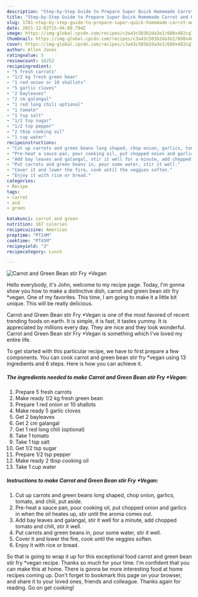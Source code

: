 ```yaml
---
description: "Step-by-Step Guide to Prepare Super Quick Homemade Carrot and Green Bean stir Fry *Vegan"
title: "Step-by-Step Guide to Prepare Super Quick Homemade Carrot and Green Bean stir Fry *Vegan"
slug: 1781-step-by-step-guide-to-prepare-super-quick-homemade-carrot-and-green-bean-stir-fry-vegan
date: 2021-12-02T15:44:09.794Z
image: https://img-global.cpcdn.com/recipes/c3a43c503b2da3e2/680x482cq70/carrot-and-green-bean-stir-fry-vegan-recipe-main-photo.jpg
thumbnail: https://img-global.cpcdn.com/recipes/c3a43c503b2da3e2/680x482cq70/carrot-and-green-bean-stir-fry-vegan-recipe-main-photo.jpg
cover: https://img-global.cpcdn.com/recipes/c3a43c503b2da3e2/680x482cq70/carrot-and-green-bean-stir-fry-vegan-recipe-main-photo.jpg
author: Allen Jones
ratingvalue: 5
reviewcount: 16252
recipeingredient:
- "5 fresh carrots"
- "1/2 kg fresh green bean"
- "1 red onion or 10 shallots"
- "5 garlic cloves"
- "2 bayleaves"
- "2 cm galangal"
- "1 red long chili optional"
- "1 tomato"
- "1 tsp salt"
- "1/2 tsp sugar"
- "1/2 tsp pepper"
- "2 tbsp cooking oil"
- "1 cup water"
recipeinstructions:
- "Cut up carrots and green beans long shaped, chop onion, garlics, tomato, and chili, put aside."
- "Pre-heat a sauce pan, pour cooking oil, put chopped onion and garlics in when the oil heates up, stir until the aroma comes out."
- "Add bay leaves and galangal, stir it well for a minute, add chopped tomato and chili, stir it well."
- "Put carrots and green beans in, pour some water, stir it well."
- "Cover it and lower the fire, cook until the veggies soften."
- "Enjoy it with rice or bread."
categories:
- Recipe
tags:
- carrot
- and
- green

katakunci: carrot and green 
nutrition: 167 calories
recipecuisine: American
preptime: "PT24M"
cooktime: "PT45M"
recipeyield: "3"
recipecategory: Lunch

---
```



![Carrot and Green Bean stir Fry *Vegan](https://img-global.cpcdn.com/recipes/c3a43c503b2da3e2/680x482cq70/carrot-and-green-bean-stir-fry-vegan-recipe-main-photo.jpg)

Hello everybody, it's John, welcome to my recipe page. Today, I'm gonna show you how to make a distinctive dish, carrot and green bean stir fry *vegan. One of my favorites. This time, I am going to make it a little bit unique. This will be really delicious.

Carrot and Green Bean stir Fry *Vegan is one of the most favored of recent trending foods on earth. It is simple, it is fast, it tastes yummy. It is appreciated by millions every day. They are nice and they look wonderful. Carrot and Green Bean stir Fry *Vegan is something which I've loved my entire life.




To get started with this particular recipe, we have to first prepare a few components. You can cook carrot and green bean stir fry *vegan using 13 ingredients and 6 steps. Here is how you can achieve it.

<!--inarticleads1-->

##### The ingredients needed to make Carrot and Green Bean stir Fry *Vegan:

1. Prepare 5 fresh carrots
1. Make ready 1/2 kg fresh green bean
1. Prepare 1 red onion or 10 shallots
1. Make ready 5 garlic cloves
1. Get 2 bayleaves
1. Get 2 cm galangal
1. Get 1 red long chili (optional)
1. Take 1 tomato
1. Take 1 tsp salt
1. Get 1/2 tsp sugar
1. Prepare 1/2 tsp pepper
1. Make ready 2 tbsp cooking oil
1. Take 1 cup water




<!--inarticleads2-->

##### Instructions to make Carrot and Green Bean stir Fry *Vegan:

1. Cut up carrots and green beans long shaped, chop onion, garlics, tomato, and chili, put aside.
1. Pre-heat a sauce pan, pour cooking oil, put chopped onion and garlics in when the oil heates up, stir until the aroma comes out.
1. Add bay leaves and galangal, stir it well for a minute, add chopped tomato and chili, stir it well.
1. Put carrots and green beans in, pour some water, stir it well.
1. Cover it and lower the fire, cook until the veggies soften.
1. Enjoy it with rice or bread.




So that is going to wrap it up for this exceptional food carrot and green bean stir fry *vegan recipe. Thanks so much for your time. I'm confident that you can make this at home. There is gonna be more interesting food at home recipes coming up. Don't forget to bookmark this page on your browser, and share it to your loved ones, friends and colleague. Thanks again for reading. Go on get cooking!
